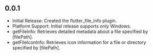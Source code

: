 ## 0.0.1

* Initial Release: Created the flutter_file_info plugin.
* Platform Support: Initial release supports only Windows.
* getFileInfo: Retrieves detailed metadata about a file specified by [filePath].
* getFileIconInfo: Retrieves icon information for a file or directory specified by [filePath].

